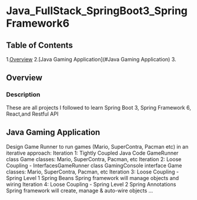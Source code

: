 # Java_FullStack_SpringBoot3_SpringFramework6
## Table of Contents
1.[Overview](#Overview)
2.[Java Gaming Application](#Java Gaming Application)
3. 

## Overview
### Description
These are all projects I followed to learn Spring Boot 3, Spring Framework 6, React,and Restful API

## Java Gaming Application
Design Game Runner to run games (Mario, SuperContra, Pacman etc) in an iterative approach: 
Iteration 1: Tightly Coupled Java Code GameRunner class Game classes: Mario, SuperContra, Pacman, etc 
Iteration 2: Loose Coupling - InterfacesGameRunner class GamingConsole interface Game classes: Mario, SuperContra, Pacman, etc 
Iteration 3: Loose Coupling - Spring Level 1 Spring Beans Spring framework will manage objects and wiring 
Iteration 4: Loose Coupling - Spring Level 2 Spring Annotations Spring framework will create, manage & auto-wire objects 
...
